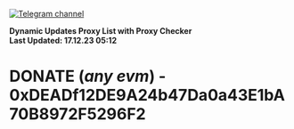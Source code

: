 [![Telegram channel](https://img.shields.io/endpoint?url=https://runkit.io/damiankrawczyk/telegram-badge/branches/master?url=https://t.me/n4z4v0d)](https://t.me/n4z4v0d) 

**Dynamic Updates Proxy List with Proxy Checker**  
**Last Updated: 17.12.23 05:12**

# DONATE (_any evm_) - 0xDEADf12DE9A24b47Da0a43E1bA70B8972F5296F2
